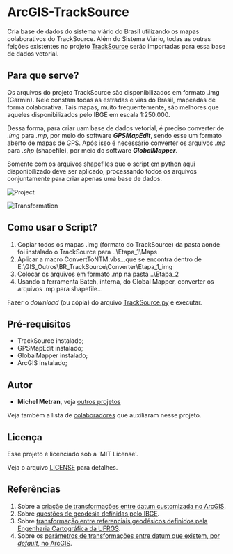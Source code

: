 # ArcGIS-TrackSource
Cria base de dados do sistema viário do Brasil utilizando os mapas colaborativos do TrackSource.
Além do Sistema Viário, todas as outras feições existentes no projeto [TrackSource](http://tracksource.org.br/) serão importadas para essa base de dados vetorial.

## Para que serve?
Os arquivos do projeto TrackSource são disponibilizados em formato .img (Garmin). Nele constam todas as estradas e vias do Brasil, mapeadas de forma colaborativa. Tais mapas, muito frequentemente, são melhores que aqueles disponibilizados pelo IBGE em escala 1:250.000.

Dessa forma, para criar uam base de dados vetorial, é preciso converter de *.img* para *.mp*, por meio do software ***GPSMapEdit***, sendo esse um formato aberto de mapas de GPS.
Após isso é necessário converter os arquivos *.mp* para *.shp* (shapefile), por meio do software ***GlobalMapper***.

Somente com os arquivos shapefiles que o [script em python](Scripts/TrackSource.py) aqui disponibilizado deve ser aplicado, processando todos os arquivos conjuntamente para criar apenas uma base de dados.

![Project](ScreenShots/Project.png)

![Transformation](ScreenShots/Transformation.png)

## Como usar o Script?
1. Copiar todos os mapas .img (formato do TrackSource) da pasta aonde foi instalado o TrackSource para ..\Etapa_1\Maps
2. Aplicar a macro ConvertToNTM.vbs...que se encontra dentro de E:\GIS_Outros\BR_TrackSource\Converter\Etapa_1_img
3. Colocar os arquivos em formato .mp na pasta ..\Etapa_2
4. Usando a ferramenta Batch, interna, do Global Mapper, converter os arquivos .mp para shapefile...

Fazer o *download* (ou cópia) do arquivo [TrackSource.py](Scripts/TrackSource.py) e executar.

## Pré-requisitos
- TrackSource instalado;
- GPSMapEdit instalado;
- GlobalMapper instalado;
- ArcGIS instalado;

## Autor
* **Michel Metran**, veja [outros projetos](https://michelmetran.com)

Veja também a lista de [colaboradores](https://github.com/michelmetran/ArcGIS-TrackSource/settings/collaboration) que auxiliaram nesse projeto.

## Licença
Esse projeto é licenciado sob a 'MIT License'.

Veja o arquivo [LICENSE](LICENSE) para detalhes.

## Referências
1.	Sobre a [criação de transformações entre datum customizada no ArcGIS](http://desktop.arcgis.com/en/arcmap/10.5/tools/data-management-toolbox/create-custom-geographic-transformation.htm).
2.	Sobre [questões de geodésia definidas pelo IBGE](http://www.ibge.gov.br/home/geociencias/geodesia/pmrg/faq.shtm).
3.	Sobre [transformação entre referenciais geodésicos definidos pela Engenharia Cartográfica da UFRGS](http://www.ufrgs.br/engcart/Teste/refer_exp.html).
4.	Sobre os [parâmetros de transformações entre datum que existem, por *default*, no ArcGIS](http://help.arcgis.com/en/arcgisdesktop/10.0/help/003r/pdf/geographic_transformations.pdf).
